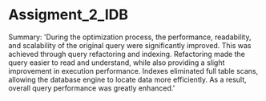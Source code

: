 # Assigment_2_IDB
Summary:
  'During the optimization process, the performance, readability, and scalability of the original query were significantly improved. This was achieved through query refactoring and indexing.
Refactoring made the query easier to read and understand, while also providing a slight improvement in execution performance. Indexes eliminated full table scans, allowing the database engine to locate data more efficiently. As a result, overall query performance was greatly enhanced.'
